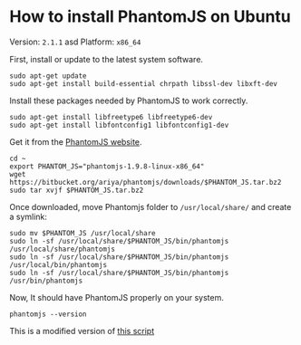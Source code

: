 # How to install PhantomJS on Ubuntu

Version: `2.1.1`
asd
Platform: `x86_64`

First, install or update to the latest system software.

	sudo apt-get update
	sudo apt-get install build-essential chrpath libssl-dev libxft-dev
	
Install these packages needed by PhantomJS to work correctly.

	sudo apt-get install libfreetype6 libfreetype6-dev
	sudo apt-get install libfontconfig1 libfontconfig1-dev


Get it from the [PhantomJS website](http://phantomjs.org/).

	cd ~
	export PHANTOM_JS="phantomjs-1.9.8-linux-x86_64"
	wget https://bitbucket.org/ariya/phantomjs/downloads/$PHANTOM_JS.tar.bz2
	sudo tar xvjf $PHANTOM_JS.tar.bz2

Once downloaded, move Phantomjs folder to `/usr/local/share/` and create a symlink:

	sudo mv $PHANTOM_JS /usr/local/share
	sudo ln -sf /usr/local/share/$PHANTOM_JS/bin/phantomjs /usr/local/share/phantomjs
	sudo ln -sf /usr/local/share/$PHANTOM_JS/bin/phantomjs /usr/local/bin/phantomjs
	sudo ln -sf /usr/local/share/$PHANTOM_JS/bin/phantomjs /usr/bin/phantomjs

Now, It should have PhantomJS properly on your system.
```
phantomjs --version
```

This is a modified version of [this script](https://gist.github.com/julionc/7476620)
